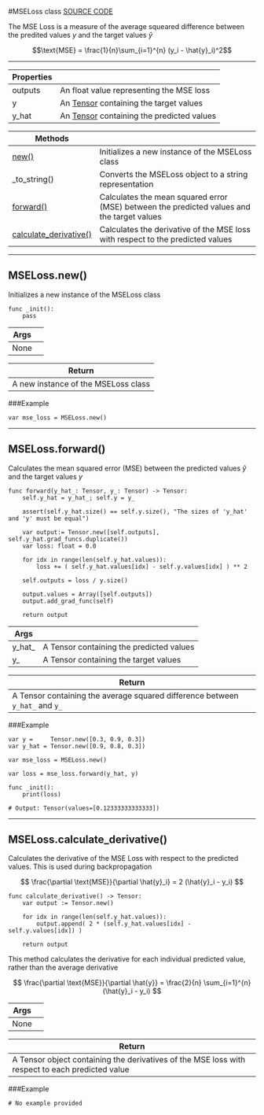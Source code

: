 #MSELoss class
[SOURCE CODE](https://github.com/Jersonrn/G-Mind/blob/master/godot/scripts/mse_loss.gd)

The MSE Loss is a measure of the average squeared difference between the predited values $y$ and the target values $\hat{y}$


$$\text{MSE} = \frac{1}{n}\sum_{i=1}^{n} (y_i - \hat{y}_i)^2$$



*************************************************************

| Properties    |                                               |
| ------------- | --------------------------------------------- |
| outputs       | An float value representing the MSE loss      |
| y             | An [Tensor]() containing the target values    |
| y_hat         | An [Tensor]() containing the predicted values |


| Methods                                                   |                                                                                               |
| --------------------------------------------------------- | --------------------------------------------------------------------------------------------- |
| [new()](#mselossnew)                                      | Initializes a new instance of the MSELoss class                                               |
| _to_string()                                              | Converts the MSELoss object to a string representation                                        |
| [forward()](#mselossforward)                              | Calculates the mean squared error (MSE) between the predicted values and the target values    |
| [calculate_derivative()](#mselosscalculate_derivative)    | Calculates the derivative of the MSE loss with respect to the predicted values                |


*************************************************************

## **MSELoss.new()**

Initializes a new instance of the MSELoss class


```gdscript
func _init():
	pass
```


| Args      |           |
| --------- | --------- |
| None      |           |


| Return                                |
| ------------------------------------- |
| A new instance of the MSELoss class   |



###Example

```gdscript
var mse_loss = MSELoss.new()
```


*************************************************************

## **MSELoss.forward()**

Calculates the mean squared error (MSE) between the predicted values $\hat{y}$ and the target values $y$


```gdscript
func forward(y_hat_: Tensor, y_: Tensor) -> Tensor:
	self.y_hat = y_hat_; self.y = y_

	assert(self.y_hat.size() == self.y.size(), "The sizes of 'y_hat' and 'y' must be equal")

	var output:= Tensor.new([self.outputs], self.y_hat.grad_funcs.duplicate())
	var loss: float = 0.0

	for idx in range(len(self.y_hat.values)):
		loss += ( self.y_hat.values[idx] - self.y.values[idx] ) ** 2

	self.outputs = loss / y.size()

	output.values = Array([self.outputs])
	output.add_grad_func(self)

	return output
```


| Args          |                                           |
| ------------- | ----------------------------------------- |
| y_hat_        | A Tensor containing the predicted values  |
| y_            | A Tensor containing the target values     |


| Return                                                                        |
| ----------------------------------------------------------------------------- |
| A Tensor containing the average squared difference between `y_hat_` and `y_`  |



###Example

```gdscript
var y =     Tensor.new([0.3, 0.9, 0.3])
var y_hat = Tensor.new([0.9, 0.8, 0.3])

var mse_loss = MSELoss.new()

var loss = mse_loss.forward(y_hat, y)

func _init():
	print(loss)

# Output: Tensor(values=[0.12333333333333])
```


*************************************************************

## **MSELoss.calculate_derivative()**

Calculates the derivative of the MSE Loss with respect to the predicted values. This is used during backpropagation


$$ \frac{\partial \text{MSE}}{\partial \hat{y}_i} = 2 (\hat{y}_i - y_i) $$


```gdscript
func calculate_derivative() -> Tensor:
	var output := Tensor.new()

	for idx in range(len(self.y_hat.values)):
		output.append( 2 * (self.y_hat.values[idx] - self.y.values[idx]) )
	
	return output
```

This method calculates the derivative for each individual predicted value, rather than the average derivative

$$ \frac{\partial \text{MSE}}{\partial \hat{y}} = \frac{2}{n} \sum_{i=1}^{n} (\hat{y}_i - y_i) $$


| Args  |       |
| ----- | ----- |
| None  |       |


| Return                                                                                            |
| ------------------------------------------------------------------------------------------------- |
| A Tensor object containing the derivatives of the MSE loss with respect to each predicted value   |



###Example

```gdscript
# No example provided
```
